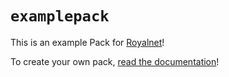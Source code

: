 # `examplepack`

This is an example Pack for [Royalnet](https://github.com/Steffo99/royalnet)!

To create your own pack, [read the documentation](https://gh.steffo.eu/royalnet/html/packs/pack.html)!

<!-- TODO: replace this with the readme for your own pack! -->
